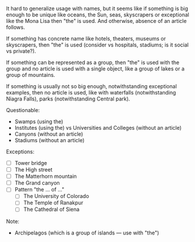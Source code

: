 It hard to generalize usage with names, but it seems like if something is big enough to be unique like oceans, the Sun, seas, skyscrapers or exceptional like the Mona Lisa then "the" is used. And otherwise, absence of an article follows.

If something has concrete name like hotels, theaters, museums or skyscrapers, then "the" is used (consider vs hospitals, stadiums; is it social vs private?).

If something can be represented as a group, then "the" is used with the group and no article is used with a single object, like a group of lakes or a group of mountains.

If something is usually not so big enough, notwithstanding exceptional examples, then no article is used, like with waterfalls (notwithstanding Niagra Falls), parks (notwithstanding Central park).

Questionable:
- Swamps (using the)
- Institutes (using the) vs Universities and Colleges (without an article)
- Canyons (without an article)
- Stadiums (without an article)

Exceptions:
- [ ] Tower bridge
- [ ] The High street
- [ ] The Matterhorn mountain
- [ ] The Grand canyon
- [ ] Pattern "the ... of ..."
  - [ ] The University of Colorado
  - [ ] The Temple of Ranakpur
  - [ ] The Cathedral of Siena

Note:
- Archipelagos (which is a group of islands — use with "the")
